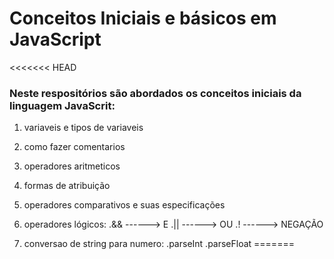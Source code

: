 # Conceitos Iniciais e básicos em JavaScript #

<<<<<<< HEAD
### Neste respositórios são abordados os conceitos iniciais da linguagem JavaScrit: ###

1. variaveis e tipos de variaveis
2. como fazer comentarios
3. operadores aritmeticos
4. formas de atribuição
5. operadores comparativos e suas especificações

6. operadores lógicos:
.&& ------> E
.|| ------> OU
.!  ------> NEGAÇÃO

7. conversao de string para numero:
.parseInt
.parseFloat
=======

